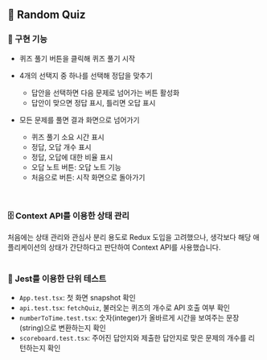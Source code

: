 ## 🔔 Random Quiz

### 🚀 구현 기능

- 퀴즈 풀기 버튼을 클릭해 퀴즈 풀기 시작
- 4개의 선택지 중 하나를 선택해 정답을 맞추기
  - 답안을 선택하면 다음 문제로 넘어가는 버튼 활성화
  - 답안이 맞으면 정답 표시, 틀리면 오답 표시
  
- 모든 문제를 풀면 결과 화면으로 넘어가기
  - 퀴즈 풀기 소요 시간 표시
  - 정답, 오답 개수 표시
  - 정답, 오답에 대한 비율 표시
  - 오답 노트 버튼: 오답 노트 기능
  - 처음으로 버튼: 시작 화면으로 돌아가기
<br>

### 🗄 Context API를 이용한 상태 관리

처음에는 상태 관리와 관심사 분리 용도로 Redux 도입을 고려했으나, 생각보다 해당 애플리케이션의 상태가 간단하다고 판단하여 Context API를 사용했습니다.
<br><br>

### 🚦 Jest를 이용한 단위 테스트

- `App.test.tsx`: 첫 화면 snapshot 확인
- `api.test.tsx`: `fetchQuiz`, 불러오는 퀴즈의 개수로 API 호출 여부 확인
- `numberToTime.test.tsx`: 숫자(integer)가 올바르게 시간을 보여주는 문장(string)으로 변환하는지 확인
- `scoreboard.test.tsx`: 주어진 답안지와 제출한 답안지로 맞은 문제의 개수를 리턴하는지 확인
